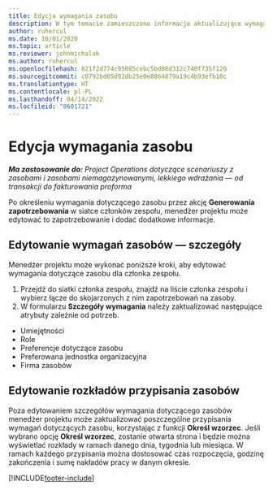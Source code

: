 ```yaml
---
title: Edycja wymagania zasobu
description: W tym temacie zamieszczono informacje aktualizujące wymaganie informacji o zasobach.
author: ruhercul
ms.date: 10/01/2020
ms.topic: article
ms.reviewer: johnmichalak
ms.author: ruhercul
ms.openlocfilehash: 821f2d774c95085cebc5bd08d312c740f735f120
ms.sourcegitcommit: c0792bd65d92db25e0e8864879a19c4b93efb10c
ms.translationtype: HT
ms.contentlocale: pl-PL
ms.lasthandoff: 04/14/2022
ms.locfileid: "8601721"
---
```

# <a name="edit-a-resource-requirement"></a>Edycja wymagania zasobu

_**Ma zastosowanie do:** Project Operations dotyczące scenariuszy z zasobami i zasobami niemagazynowanymi, lekkiego wdrażania — od transakcji do fakturowania proforma_

Po określeniu wymagania dotyczącego zasobu przez akcję **Generowania zapotrzebowania** w siatce członków zespołu, menedżer projektu może edytować to zapotrzebowanie i dodać dodatkowe informacje.

## <a name="edit-resource-requirement-details"></a>Edytowanie wymagań zasobów — szczegóły

Menedżer projektu może wykonać poniższe kroki, aby edytować wymagania dotyczące zasobu dla członka zespołu.

1. Przejdź do siatki członka zespołu, znajdź na liście członka zespołu i wybierz łącze do skojarzonych z nim zapotrzebowań na zasoby.
2. W formularzu **Szczegóły wymagania** należy zaktualizować następujące atrybuty zależnie od potrzeb.

- Umiejętności
- Role
- Preferencje dotyczące zasobu
- Preferowana jednostka organizacyjna
- Firma zasobów

## <a name="edit-resource-assignment-contours"></a>Edytowanie rozkładów przypisania zasobów

Poza edytowaniem szczegółów wymagania dotyczącego zasobów menedżer projektu może zaktualizować poszczególne przypisania wymagań dotyczących zasobu, korzystając z funkcji **Określ wzorzec**. Jeśli wybrano opcję **Określ wzorzec**, zostanie otwarta strona i będzie można wyświetlać rozkłady w ramach danego dnia, tygodnia lub miesiąca. W ramach każdego przypisania można dostosować czas rozpoczęcia, godzinę zakończenia i sumę nakładów pracy w danym okresie.

[!INCLUDE[footer-include](../includes/footer-banner.md)]